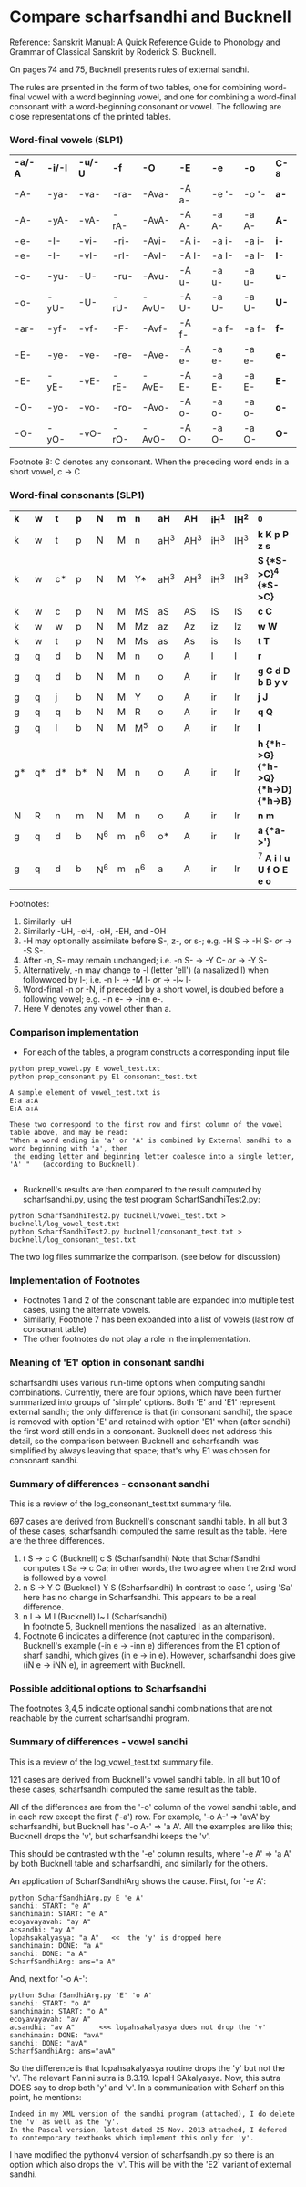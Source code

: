 # Compare scharfsandhi and Bucknell
Reference: Sanskrit Manual: A Quick Reference Guide to Phonology and Grammar of Classical Sanskrit  by Roderick S. Bucknell.

On pages 74 and 75, Bucknell presents rules of external sandhi.

The rules are prsented in the form of two tables, one for combining word-final vowel with a word beginning vowel, and
one for combining a word-final consonant with a word-beginning consonant or vowel. The following are close representations
of the printed tables.

### Word-final vowels (SLP1)
<table>
 <tr>
  <td><b>-a/-A</b></td>
  <td><b>-i/-I</b></td>
  <td><b>-u/-U</b></td>
  <td><b>-f</b></td>
  <td><b>-O</b></td>
  <td><b>-E</b></td>
  <td><b>-e</b></td>
  <td><b>-o</b></td>
  <td><b>C-<sup>8</sup></b></td>
 </tr>
 <tr>
  <td>-A-</td>
  <td>-ya-</td>
  <td>-va-</td>
  <td>-ra-</td>
  <td>-Ava-</td>
  <td>-A a-</td>
  <td>-e '-</td>
  <td>-o '-</td>
  <td><b>a-</b></td>
 </tr>
 <tr>
  <td>-A-</td>
  <td>-yA-</td>
  <td>-vA-</td>
  <td>-rA-</td>
  <td>-AvA-</td>
  <td>-A A-</td>
  <td>-a A-</td>
  <td>-a A-</td>
  <td><b>A-</b></td>
 </tr>
 <tr>
  <td>-e-</td>
  <td>-I-</td>
  <td>-vi-</td>
  <td>-ri-</td>
  <td>-Avi-</td>
  <td>-A i-</td>
  <td>-a i-</td>
  <td>-a i-</td>
  <td><b>i-</b></td>
 </tr>
 <tr>
  <td>-e-</td>
  <td>-I-</td>
  <td>-vI-</td>
  <td>-rI-</td>
  <td>-AvI-</td>
  <td>-A I-</td>
  <td>-a I-</td>
  <td>-a I-</td>
  <td><b>I-</b></td>
 </tr>
 <tr>
  <td>-o-</td>
  <td>-yu-</td>
  <td>-U-</td>
  <td>-ru-</td>
  <td>-Avu-</td>
  <td>-A u-</td>
  <td>-a u-</td>
  <td>-a u-</td>
  <td><b>u-</b></td>
 </tr>
 <tr>
  <td>-o-</td>
  <td>-yU-</td>
  <td>-U-</td>
  <td>-rU-</td>
  <td>-AvU-</td>
  <td>-A U-</td>
  <td>-a U-</td>
  <td>-a U-</td>
  <td><b>U-</b></td>
 </tr>
 <tr>
  <td>-ar-</td>
  <td>-yf-</td>
  <td>-vf-</td>
  <td>-F-</td>
  <td>-Avf-</td>
  <td>-A f-</td>
  <td>-a f-</td>
  <td>-a f-</td>
  <td><b>f-</b></td>
 </tr>
 <tr>
  <td>-E-</td>
  <td>-ye-</td>
  <td>-ve-</td>
  <td>-re-</td>
  <td>-Ave-</td>
  <td>-A e-</td>
  <td>-a e-</td>
  <td>-a e-</td>
  <td><b>e-</b></td>
 </tr>
 <tr>
  <td>-E-</td>
  <td>-yE-</td>
  <td>-vE-</td>
  <td>-rE-</td>
  <td>-AvE-</td>
  <td>-A E-</td>
  <td>-a E-</td>
  <td>-a E-</td>
  <td><b>E-</b></td>
 </tr>
 <tr>
  <td>-O-</td>
  <td>-yo-</td>
  <td>-vo-</td>
  <td>-ro-</td>
  <td>-Avo-</td>
  <td>-A o-</td>
  <td>-a o-</td>
  <td>-a o-</td>
  <td><b>o-</b></td>
 </tr>
 <tr>
  <td>-O-</td>
  <td>-yO-</td>
  <td>-vO-</td>
  <td>-rO-</td>
  <td>-AvO-</td>
  <td>-A O-</td>
  <td>-a O-</td>
  <td>-a O-</td>
  <td><b>O-</b></td>
 </tr>
</table>

Footnote 8: C denotes any consonant. When the preceding word ends in a short vowel, c -> C

### Word-final consonants (SLP1)
<table>
 <tr>
  <td><b>k</b></td>
  <td><b>w</b></td>
  <td><b>t</b></td>
  <td><b>p</b></td>
  <td><b>N</b></td>
  <td><b>m</b></td>
  <td><b>n</b></td>
  <td><b>aH</b></td>
  <td><b>AH</b></td>
  <td><b>iH<sup>1</sup></b></td>
  <td><b>IH<sup>2</sup></b></td>
  <td><b><sup>0</sup></b></td>
 </tr>
 <tr>
  <td>k</td>
  <td>w</td>
  <td>t</td>
  <td>p</td>
  <td>N</td>
  <td>M</td>
  <td>n</td>
  <td>aH<sup>3</sup></td>
  <td>AH<sup>3</sup></td>
  <td>iH<sup>3</sup></td>
  <td>IH<sup>3</sup></td>
  <td><b>k K p P z s</b></td>
 </tr>
 <tr>
  <td>k</td>
  <td>w</td>
  <td>c*</td>
  <td>p</td>
  <td>N</td>
  <td>M</td>
  <td>Y*</td>
  <td>aH<sup>3</sup></td>
  <td>AH<sup>3</sup></td>
  <td>iH<sup>3</sup></td>
  <td>IH<sup>3</sup></td>
  <td><b>S {*S->C}<sup>4</sup> {*S->C}</b></td>
 </tr>
 <tr>
  <td>k</td>
  <td>w</td>
  <td>c</td>
  <td>p</td>
  <td>N</td>
  <td>M</td>
  <td>MS</td>
  <td>aS</td>
  <td>AS</td>
  <td>iS</td>
  <td>IS</td>
  <td><b>c C</b></td>
 </tr>
 <tr>
  <td>k</td>
  <td>w</td>
  <td>w</td>
  <td>p</td>
  <td>N</td>
  <td>M</td>
  <td>Mz</td>
  <td>az</td>
  <td>Az</td>
  <td>iz</td>
  <td>Iz</td>
  <td><b>w W</b></td>
 </tr>
 <tr>
  <td>k</td>
  <td>w</td>
  <td>t</td>
  <td>p</td>
  <td>N</td>
  <td>M</td>
  <td>Ms</td>
  <td>as</td>
  <td>As</td>
  <td>is</td>
  <td>Is</td>
  <td><b>t T</b></td>
 </tr>
 <tr>
  <td>g</td>
  <td>q</td>
  <td>d</td>
  <td>b</td>
  <td>N</td>
  <td>M</td>
  <td>n</td>
  <td>o</td>
  <td>A</td>
  <td>I</td>
  <td>I</td>
  <td><b>r</b></td>
 </tr>
 <tr>
  <td>g</td>
  <td>q</td>
  <td>d</td>
  <td>b</td>
  <td>N</td>
  <td>M</td>
  <td>n</td>
  <td>o</td>
  <td>A</td>
  <td>ir</td>
  <td>Ir</td>
  <td><b>g G d D b B y v</b></td>
 </tr>
 <tr>
  <td>g</td>
  <td>q</td>
  <td>j</td>
  <td>b</td>
  <td>N</td>
  <td>M</td>
  <td>Y</td>
  <td>o</td>
  <td>A</td>
  <td>ir</td>
  <td>Ir</td>
  <td><b>j J</b></td>
 </tr>
 <tr>
  <td>g</td>
  <td>q</td>
  <td>q</td>
  <td>b</td>
  <td>N</td>
  <td>M</td>
  <td>R</td>
  <td>o</td>
  <td>A</td>
  <td>ir</td>
  <td>Ir</td>
  <td><b>q Q</b></td>
 </tr>
 <tr>
  <td>g</td>
  <td>q</td>
  <td>l</td>
  <td>b</td>
  <td>N</td>
  <td>M</td>
  <td>M<sup>5</sup></td>
  <td>o</td>
  <td>A</td>
  <td>ir</td>
  <td>Ir</td>
  <td><b>l</b></td>
 </tr>
 <tr>
  <td>g*</td>
  <td>q*</td>
  <td>d*</td>
  <td>b*</td>
  <td>N</td>
  <td>M</td>
  <td>n</td>
  <td>o</td>
  <td>A</td>
  <td>ir</td>
  <td>Ir</td>
  <td><b>h {*h->G} {*h->Q} {*h->D} {*h->B}</b></td>
 </tr>
 <tr>
  <td>N</td>
  <td>R</td>
  <td>n</td>
  <td>m</td>
  <td>N</td>
  <td>M</td>
  <td>n</td>
  <td>o</td>
  <td>A</td>
  <td>ir</td>
  <td>Ir</td>
  <td><b>n m</b></td>
 </tr>
 <tr>
  <td>g</td>
  <td>q</td>
  <td>d</td>
  <td>b</td>
  <td>N<sup>6</sup></td>
  <td>m</td>
  <td>n<sup>6</sup></td>
  <td>o*</td>
  <td>A</td>
  <td>ir</td>
  <td>Ir</td>
  <td><b>a {*a->'}</b></td>
 </tr>
 <tr>
  <td>g</td>
  <td>q</td>
  <td>d</td>
  <td>b</td>
  <td>N<sup>6</sup></td>
  <td>m</td>
  <td>n<sup>6</sup></td>
  <td>a</td>
  <td>A</td>
  <td>ir</td>
  <td>Ir</td>
  <td><sup>7</sup> <b>A i I u U f O E e o</b></td>
 </tr>
</table>

Footnotes:

1. Similarly -uH
2. Similarly -UH, -eH, -oH, -EH, and -OH
3. -H may optionally assimilate before S-, z-, or s-; e.g. -H S -> -H S- *or* -> -S S-.
4. After -n, S- may remain unchanged; i.e. -n S- -> -Y C- *or* -> -Y S-
5. Alternatively, -n may change to -l (letter 'ell') (a nasalized l) when followwoed by l-; i.e. -n l- -> -M l- *or* -> -l~ l-
6. Word-final -n or -N, if preceded by a short vowel, is doubled before a following vowel; e.g. -in e- -> -inn e-.
7. Here V denotes any vowel other than a.


### Comparison implementation

* For each of the tables, a program constructs a corresponding input file
``` 
python prep_vowel.py E vowel_test.txt
python prep_consonant.py E1 consonant_test.txt

A sample element of vowel_test.txt is
E:a a:A
E:A a:A

These two correspond to the first row and first column of the vowel table above, and may be read:
"When a word ending in 'a' or 'A' is combined by External sandhi to a word beginning with 'a', then
 the ending letter and beginning letter coalesce into a single letter, 'A' "   (according to Bucknell).
 
```

* Bucknell's results are then compared to the result computed by scharfsandhi.py, using the test program
  ScharfSandhiTest2.py:
```
python ScharfSandhiTest2.py bucknell/vowel_test.txt > bucknell/log_vowel_test.txt
python ScharfSandhiTest2.py bucknell/consonant_test.txt > bucknell/log_consonant_test.txt
```

The two log files summarize the comparison. (see below for discussion)

### Implementation of Footnotes
* Footnotes 1 and 2 of the consonant table are expanded into multiple test cases, using the alternate vowels.
* Similarly, Footnote 7 has been expanded into a list of vowels (last row of consonant table)
* The other footnotes do not play a role in the implementation.

### Meaning of 'E1' option in consonant sandhi
scharfsandhi uses various run-time options when computing sandhi combinations.  Currently, there are four options,
which have been further summarized into groups of 'simple' options. Both 'E' and 'E1' represent external sandhi; 
the only difference is that (in consonant sandhi), the space is removed with option 'E' and retained with option 'E1' 
when (after sandhi) the first word still ends in a consonant.   Bucknell does not address this detail, so the comparison
between Bucknell and scharfsandhi was simplified by always leaving that space; that's why E1 was chosen for consonant sandhi.


### Summary of differences - consonant sandhi
This is a review of the log_consonant_test.txt summary file.

697 cases are derived from Bucknell's consonant sandhi table.  In all but 3 of these cases, scharfsandhi computed the
same result as the table.
Here are the three differences.

1. t S -> c C (Bucknell)  c S (Scharfsandhi)
   Note that ScharfSandhi computes t Sa -> c Ca;  in other words, the two agree when the 2nd word is followed by a vowel.
2. n S -> Y C (Bucknell)  Y S (Scharfsandhi)
   In contrast to case 1, using 'Sa' here has no change in Scharfsandhi.  This appears to be a real difference.
3. n l -> M l (Bucknell)  l~ l (Scharfsandhi).   
   In footnote 5, Bucknell mentions the nasalized l as an alternative.  
4. Footnote 6 indicates a difference (not captured in the comparison).  
   Bucknell's example (-in e -> -inn e) differences from the E1 option of sharf sandhi, which gives (in e -> in e).
   However, scharfsandhi does give (iN e -> iNN e), in agreement with Bucknell. 

### Possible additional options to Scharfsandhi
The footnotes 3,4,5 indicate optional sandhi combinations that are not reachable by the current scharfsandhi program.

### Summary of differences - vowel sandhi
This is a review of the log_vowel_test.txt summary file.

121 cases are derived from Bucknell's vowel sandhi table.  In all but 10 of these cases, scharfsandhi computed the
same result as the table.

All of the differences are from the '-o' column of the vowel sandhi table, and in each row except the first ('-a') row.
For example, '-o A-' => 'avA' by scharfsandhi, but Bucknell has '-o A-' => 'a A'. All the examples are like this;
Bucknell drops the 'v', but scharfsandhi keeps the 'v'.

This should be contrasted with the '-e' column results, where '-e A' => 'a A' by both Bucknell table and scharfsandhi,
and similarly for the others.  

An application of ScharfSandhiArg shows the cause.
First, for '-e A':
```
python ScharfSandhiArg.py E 'e A'
sandhi: START: "e A"
sandhimain: START: "e A"
ecoyavayavah: "ay A"
acsandhi: "ay A"
lopahsakalyasya: "a A"   <<  the 'y' is dropped here
sandhimain: DONE: "a A"
sandhi: DONE: "a A"
ScharfSandhiArg: ans="a A"
```
And, next for '-o A-':
```
python ScharfSandhiArg.py 'E' 'o A'
sandhi: START: "o A"
sandhimain: START: "o A"
ecoyavayavah: "av A"
acsandhi: "av A"      <<< lopahsakalyasya does not drop the 'v'
sandhimain: DONE: "avA"
sandhi: DONE: "avA"
ScharfSandhiArg: ans="avA"
```

So the difference is that lopahsakalyasya routine drops the 'y' but not the 'v'.
The relevant Panini sutra is 8.3.19.  lopaH SAkalyasya.
Now, this sutra DOES say to drop both 'y' and 'v'.  In a communication with Scharf on this 
point, he mentions:
```
Indeed in my XML version of the sandhi program (attached), I do delete the 'v' as well as the 'y'.
In the Pascal version, latest dated 25 Nov. 2013 attached, I defered to contemporary textbooks which implement this only for 'y'.
```

I have modified the pythonv4 version of scharfsandhi.py so there is an option which also drops the 'v'.  This will
be with the 'E2'  variant of external sandhi.



